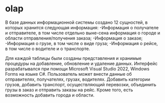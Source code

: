 # olap
В базе данных информационной системы создано 12 сущностей, в которых хранится следующая информация:
-Информация о получателе и отправителе, в том числе отдельно выне-сена информация о городе и области отправления/получения заказа;
-Информация о заказе;
-Информация о грузе, в том числе о виде груза;
-Информация о рейсе, в том числе о водителе и о транспорте.

Для каждой таблицы были созданы представления и хранимые процедуры на добавление, обновление и удаление данных. 
Интерфейс разрабатывался при помощи Microsoft Visual Studio 2022, Windows Forms на языке C#. 
Пользователь может внести данные об отправителях, получателях, грузах, водителях. Добавить категории грузов, добавить транспорт, осуществляющий перевозки, 
объединить грузы в заказ и отправить заказы на рейс. Кроме того, есть возможность добавить города и области.

